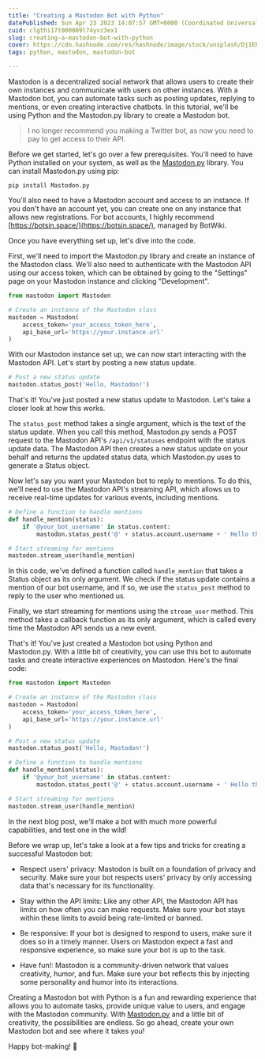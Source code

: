 ```yaml
---
title: "Creating a Mastodon Bot with Python"
datePublished: Sun Apr 23 2023 14:07:57 GMT+0000 (Coordinated Universal Time)
cuid: clgthi17t000009l74yvz3ex1
slug: creating-a-mastodon-bot-with-python
cover: https://cdn.hashnode.com/res/hashnode/image/stock/unsplash/Dj1EPDH5_h4/upload/46e7c36c9bb46a9992f692b7bc224ded.jpeg
tags: python, mastodon, mastodon-bot

---
```


Mastodon is a decentralized social network that allows users to create their own instances and communicate with users on other instances. With a Mastodon bot, you can automate tasks such as posting updates, replying to mentions, or even creating interactive chatbots. In this tutorial, we'll be using Python and the Mastodon.py library to create a Mastodon bot.

> I no longer recommend you making a Twitter bot, as now you need to pay to get access to their API.

Before we get started, let's go over a few prerequisites. You'll need to have Python installed on your system, as well as the [Mastodon.py](https://github.com/halcy/Mastodon.py) library. You can install Mastodon.py using pip:

```plaintext
pip install Mastodon.py
```

You'll also need to have a Mastodon account and access to an instance. If you don't have an account yet, you can create one on any instance that allows new registrations. For bot accounts, I highly recommend [https://botsin.space/](https://botsin.space/), managed by BotWiki.

Once you have everything set up, let's dive into the code.

First, we'll need to import the Mastodon.py library and create an instance of the Mastodon class. We'll also need to authenticate with the Mastodon API using our access token, which can be obtained by going to the "Settings" page on your Mastodon instance and clicking "Development".

```python
from mastodon import Mastodon

# Create an instance of the Mastodon class
mastodon = Mastodon(
    access_token='your_access_token_here',
    api_base_url='https://your.instance.url'
)
```

With our Mastodon instance set up, we can now start interacting with the Mastodon API. Let's start by posting a new status update.

```python
# Post a new status update
mastodon.status_post('Hello, Mastodon!')
```

That's it! You've just posted a new status update to Mastodon. Let's take a closer look at how this works.

The `status_post` method takes a single argument, which is the text of the status update. When you call this method, Mastodon.py sends a POST request to the Mastodon API's `/api/v1/statuses` endpoint with the status update data. The Mastodon API then creates a new status update on your behalf and returns the updated status data, which Mastodon.py uses to generate a Status object.

Now let's say you want your Mastodon bot to reply to mentions. To do this, we'll need to use the Mastodon API's streaming API, which allows us to receive real-time updates for various events, including mentions.

```python
# Define a function to handle mentions
def handle_mention(status):
    if '@your_bot_username' in status.content:
        mastodon.status_post('@' + status.account.username + ' Hello there!')

# Start streaming for mentions
mastodon.stream_user(handle_mention)
```

In this code, we've defined a function called `handle_mention` that takes a Status object as its only argument. We check if the status update contains a mention of our bot username, and if so, we use the `status_post` method to reply to the user who mentioned us.

Finally, we start streaming for mentions using the `stream_user` method. This method takes a callback function as its only argument, which is called every time the Mastodon API sends us a new event.

That's it! You've just created a Mastodon bot using Python and Mastodon.py. With a little bit of creativity, you can use this bot to automate tasks and create interactive experiences on Mastodon. Here's the final code:

```python
from mastodon import Mastodon

# Create an instance of the Mastodon class
mastodon = Mastodon(
    access_token='your_access_token_here',
    api_base_url='https://your.instance.url'
)

# Post a new status update
mastodon.status_post('Hello, Mastodon!')

# Define a function to handle mentions
def handle_mention(status):
    if '@your_bot_username' in status.content:
        mastodon.status_post('@' + status.account.username + ' Hello there!')

# Start streaming for mentions
mastodon.stream_user(handle_mention)
```

In the next blog post, we'll make a bot with much more powerful capabilities, and test one in the wild!

Before we wrap up, let's take a look at a few tips and tricks for creating a successful Mastodon bot:

* Respect users' privacy: Mastodon is built on a foundation of privacy and security. Make sure your bot respects users' privacy by only accessing data that's necessary for its functionality.
    
* Stay within the API limits: Like any other API, the Mastodon API has limits on how often you can make requests. Make sure your bot stays within these limits to avoid being rate-limited or banned.
    
* Be responsive: If your bot is designed to respond to users, make sure it does so in a timely manner. Users on Mastodon expect a fast and responsive experience, so make sure your bot is up to the task.
    
* Have fun!: Mastodon is a community-driven network that values creativity, humor, and fun. Make sure your bot reflects this by injecting some personality and humor into its interactions.
    

Creating a Mastodon bot with Python is a fun and rewarding experience that allows you to automate tasks, provide unique value to users, and engage with the Mastodon community. With [Mastodon.py](http://Mastodon.py) and a little bit of creativity, the possibilities are endless. So go ahead, create your own Mastodon bot and see where it takes you!

Happy bot-making! 🤖